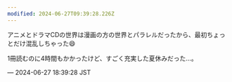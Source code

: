 ```yaml
---
modified: 2024-06-27T09:39:28.226Z
---
```


<p>アニメとドラマCDの世界は漫画の方の世界とパラレルだったから、最初ちょっとだけ混乱しちゃった😄</p><p>1冊読むのに4時間もかかったけど、すごく充実した夏休みだった…。</p>

&mdash; 2024-06-27 18:39:28 JST

<!-- Original URL: https://mastodon.social/@sakuramochi0/112687917840952060-->
